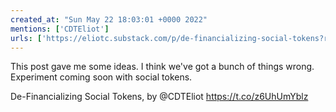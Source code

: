 ```yaml
---
created_at: "Sun May 22 18:03:01 +0000 2022"
mentions: ['CDTEliot']
urls: ['https://eliotc.substack.com/p/de-financializing-social-tokens?r=evblp&s=r&utm_campaign=post&utm_medium=web']
---
```


This post gave me some ideas. I think we've got a bunch of things wrong. Experiment coming soon with social tokens.

De-Financializing Social Tokens, by @CDTEliot https://t.co/z6UhUmYblz
